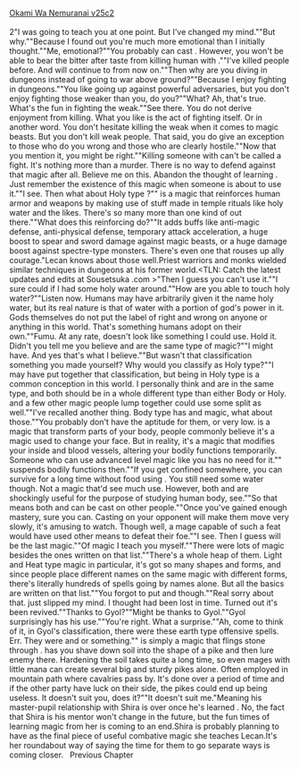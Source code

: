 [Okami Wa Nemuranai v25c2](https://www.sousetsuka.com/2020/08/okami-wa-nemuranai-252.html)
<br/><br/>
2"I was going to teach you <Dehydrate> at one point. But I've changed my mind.""But why.""Because I found out you're much more emotional than I initially thought.""Me, emotional?""You probably can cast <Dehydrate>. However, you won't be able to bear the bitter after taste from killing human with <Dehydrate>.""I've killed people before. And will continue to from now on.""Then why are you diving in dungeons instead of going to war above ground?""Because I enjoy fighting in dungeons.""You like going up against powerful adversaries, but you don't enjoy fighting those weaker than you, do you?""What? Ah, that's true. What's the fun in fighting the weak.""See there. You do not derive enjoyment from killing. What you like is the act of fighting itself. Or in another word. You don't hesitate killing the weak when it comes to magic beasts. But you don't kill weak people. That said, you do give an exception to those who do you wrong and those who are clearly hostile.""Now that you mention it, you might be right.""Killing someone with <Dehydrate> can't be called a fight. It's nothing more than a murder. There is no way to defend against that magic after all. Believe me on this. Abandon the thought of learning <Dehydrate>. Just remember the existence of this magic when someone is about to use it.""I see. Then what about Holy type <Blessing>?""<Blessing> is a magic that reinforces human armor and weapons by making use of stuff made in temple rituals like holy water and the likes. There's so many more than one kind of <Blessing> out there.""What does this reinforcing do?""It adds buffs like anti-magic defense, anti-physical defense, temporary attack acceleration, a huge boost to spear and sword damage against magic beasts, or a huge damage boost against spectre-type monsters. There's even one that rouses up ally courage."Lecan knows about those well.Priest warriors and monks wielded similar techniques in dungeons at his former world.<TLN: Catch the latest updates and edits at Sousetsuka .com >"Then I guess you can't use it.""I sure could if I had some holy water around.""How are you able to touch holy water?""Listen now. Humans may have arbitrarily given it the name holy water, but its real nature is that of water with a portion of god's power in it. Gods themselves do not put the label of right and wrong on anyone or anything in this world. That's something humans adopt on their own.""Fumu. At any rate, doesn't look like something I could use. Hold it. Didn't you tell me you believe <Purification> and <Recovery> are the same type of magic?""I might have. And yes that's what I believe.""But wasn't that classification something you made yourself? Why would you classify <Purification> as Holy type?""I may have put together that classification, but <Purification> being in Holy type is a common conception in this world. I personally think <Recovery> and <Purification> are in the same type, and both should be in a whole different type than either Body or Holy. <Blessings> and a few other magic people lump together could use some split as well.""I've recalled another thing. Body type has <Transformation> and <Suspension> magic, what about those.""You probably don't have the aptitude for them, or very low. <Transformation> is a magic that transform parts of your body, people commonly believe it's a magic used to change your face. But in reality, it's a magic that modifies your inside and blood vessels, altering your bodily functions temporarily. Someone who can use advanced level <Recovery> magic like you has no need for it.""<Suspension> suspends bodily functions then.""If you get confined somewhere, you can survive for a long time without food using <Suspension>. You still need some water though. Not a magic that'd see much use. However, both <Transformation> and <Suspension> are shockingly useful for the purpose of studying human body, see.""So that means both <Transformation> and <Suspension> can be cast on other people.""Once you've gained enough mastery, sure you can. Casting <Suspension> on your opponent will make them move very slowly, it's amusing to watch. Though well, a mage capable of such a feat would have used other means to defeat their foe.""I see. Then I guess <Barrier> will be the last magic.""Of magic I teach you myself.""There were lots of magic besides the ones written on that list.""There's a whole heap of them. Light and Heat type magic in particular, it's got so many shapes and forms, and since people place different names on the same magic with different forms, there's literally hundreds of spells going by names alone. But all the basics are written on that list.""You forgot to put <Water Blade> and <Ice Bullet> though.""Real sorry about that. <Water Blade> just slipped my mind. I thought <Ice Bullet> had been lost in time. Turned out it's been revived.""Thanks to Gyol?""Might be thanks to Gyol.""Gyol surprisingly has his use.""You're right. What a surprise.""Ah, come to think of it, in Gyol's classification, there were these earth type offensive spells. Err. They were <Stone Throw> and <Earth Pike> or something.""<Stone Throw> is simply a magic that flings stone through <Move>. <Earth Pike> has you shave down soil into the shape of a pike and then lure enemy there. Hardening the soil takes quite a long time, so even mages with little mana can create several big and sturdy pikes alone. Often employed in mountain path where cavalries pass by. It's done over a period of time and if the other party have luck on their side, the pikes could end up being useless. It doesn't suit you, does it?""It doesn't suit me."Meaning his master-pupil relationship with Shira is over once he's learned <Barrier>. No, the fact that Shira is his mentor won't change in the future, but the fun times of learning magic from her is coming to an end.Shira is probably planning to have <Barrier> as the final piece of useful combative magic she teaches Lecan.It's her roundabout way of saying the time for them to go separate ways is coming closer.   Previous Chapter <br/>
